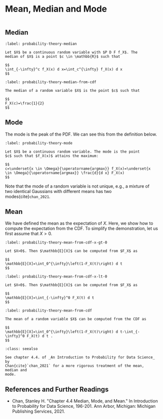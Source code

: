 # Mean, Median and Mode

```{contents}
```

## Median

```{prf:definition} Median
:label: probability-theory-median

Let $X$ be a continuous random variable with $P D F f_X$. The
median of $X$ is a point $c \in \mathbb{R}$ such that

$$
\int_{-\infty}^c f_X(x) d x=\int_c^{\infty} f_X(x) d x
$$
```

```{prf:theorem} Median from CDF
:label: probability-theory-median-from-cdf

The median of a random variable $X$ is the point $c$ such that

$$
F_X(c)=\frac{1}{2}
$$
```

## Mode

The mode is the peak of the PDF. We can see this from the definition below.

```{prf:definition} Mode
:label: probability-theory-mode

Let $X$ be a continuous random variable. The mode is the point
$c$ such that $f_X(x)$ attains the maximum:

$$
c=\underset{x \in \Omega}{\operatorname{argmax}} f_X(x)=\underset{x \in \Omega}{\operatorname{argmax}} \frac{d}{d x} F_X(x)
$$
```

Note that the mode of a random variable is not unique, e.g., a mixture of two
identical Gaussians with different means has two modes{cite}`chan_2021`.

## Mean

We have defined the mean as the expectation of $X$. Here, we show how to compute
the expectation from the CDF. To simplify the demonstration, let us first assume
that $X>0$.

```{prf:lemma} Mean from CDF (X > 0)
:label: probability-theory-mean-from-cdf-x-gt-0

Let $X>0$. Then $\mathbb{E}[X]$ can be computed from $F_X$ as

$$
\mathbb{E}[X]=\int_0^{\infty}\left(1-F_X(t)\right) d t
$$
```

```{prf:lemma} Mean from CDF (X < 0)
:label: probability-theory-mean-from-cdf-x-lt-0

Let $X<0$. Then $\mathbb{E}[X]$ can be computed from $F_X$ as

$$
\mathbb{E}[X]=\int_{-\infty}^0 F_X(t) d t
$$
```

```{prf:theorem} Mean from CDF
:label: probability-theory-mean-from-cdf

The mean of a random variable $X$ can be computed from the CDF as

$$
\mathbb{E}[X]=\int_0^{\infty}\left(1-F_X(t)\right) d t-\int_{-\infty}^0 F_X(t) d t .
$$
```

```{admonition} See Also
:class: seealso

See chapter 4.4. of _An Introduction to Probability for Data Science_ by
Chan{cite}`chan_2021` for a more rigorous treatment of the mean, median and
mode.
```

## References and Further Readings

-   Chan, Stanley H. "Chapter 4.4 Median, Mode, and Mean." In Introduction to
    Probability for Data Science, 196-201. Ann Arbor, Michigan: Michigan
    Publishing Services, 2021.
